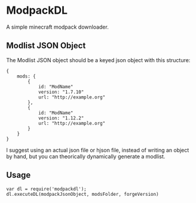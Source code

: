 # ModpackDL
A simple minecraft modpack downloader.

## Modlist JSON Object
The Modlist JSON object should be a keyed json object with this structure:
~~~~
{
	mods: {
		{
			id: "ModName"
			version: "1.7.10"
			url: "http://example.org"
		},
		{
			id: "ModName"
			version: "1.12.2"
			url: "http://example.org"
		}
	}
}
~~~~

I suggest using an actual json file or hjson file, instead of writing an object by hand, but you can theorically dynamically generate a modlist.

## Usage
~~~~
var dl = require('modpackdl');
dl.executeDL(modpackJsonObject, modsFolder, forgeVersion)
~~~~
